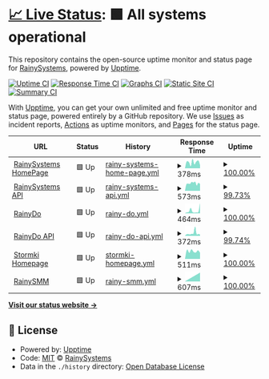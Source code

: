 # [📈 Live Status](https://uptime.rainysystems.ch): <!--live status--> **🟩 All systems operational**

This repository contains the open-source uptime monitor and status page for [RainySystems](https://RainySystems.ch "Coming soon"), powered by [Upptime](https://github.com/upptime/upptime).

[![Uptime CI](https://github.com/RainySystems/RainyUptime/workflows/Uptime%20CI/badge.svg)](https://github.com/RainySystems/RainyUptime/actions?query=workflow%3A%22Uptime+CI%22)
[![Response Time CI](https://github.com/RainySystems/RainyUptime/workflows/Response%20Time%20CI/badge.svg)](https://github.com/RainySystems/RainyUptime/actions?query=workflow%3A%22Response+Time+CI%22)
[![Graphs CI](https://github.com/RainySystems/RainyUptime/workflows/Graphs%20CI/badge.svg)](https://github.com/RainySystems/RainyUptime/actions?query=workflow%3A%22Graphs+CI%22)
[![Static Site CI](https://github.com/RainySystems/RainyUptime/workflows/Static%20Site%20CI/badge.svg)](https://github.com/RainySystems/RainyUptime/actions?query=workflow%3A%22Static+Site+CI%22)
[![Summary CI](https://github.com/RainySystems/RainyUptime/workflows/Summary%20CI/badge.svg)](https://github.com/RainySystems/RainyUptime/actions?query=workflow%3A%22Summary+CI%22)

With [Upptime](https://upptime.js.org), you can get your own unlimited and free uptime monitor and status page, powered entirely by a GitHub repository. We use [Issues](https://github.com/RainySystems/RainyUptime/issues) as incident reports, [Actions](https://github.com/RainySystems/RainyUptime/actions) as uptime monitors, and [Pages](https://uptime.rainysystems.ch) for the status page.

<!--start: status pages-->
<!-- This summary is generated by Upptime (https://github.com/upptime/upptime) -->
<!-- Do not edit this manually, your changes will be overwritten -->
<!-- prettier-ignore -->
| URL | Status | History | Response Time | Uptime |
| --- | ------ | ------- | ------------- | ------ |
| <img alt="" src="https://favicons.githubusercontent.com/rainysystems.ch" height="13"> [RainySystems HomePage](https://RainySystems.ch) | 🟩 Up | [rainy-systems-home-page.yml](https://github.com/RainySystems/RainyUptime/commits/HEAD/history/rainy-systems-home-page.yml) | <details><summary><img alt="Response time graph" src="./graphs/rainy-systems-home-page/response-time-week.png" height="20"> 378ms</summary><br><a href="https://uptime.rainysystems.ch/history/rainy-systems-home-page"><img alt="Response time 378" src="https://img.shields.io/endpoint?url=https%3A%2F%2Fraw.githubusercontent.com%2FRainySystems%2FRainyUptime%2FHEAD%2Fapi%2Frainy-systems-home-page%2Fresponse-time.json"></a><br><a href="https://uptime.rainysystems.ch/history/rainy-systems-home-page"><img alt="24-hour response time 338" src="https://img.shields.io/endpoint?url=https%3A%2F%2Fraw.githubusercontent.com%2FRainySystems%2FRainyUptime%2FHEAD%2Fapi%2Frainy-systems-home-page%2Fresponse-time-day.json"></a><br><a href="https://uptime.rainysystems.ch/history/rainy-systems-home-page"><img alt="7-day response time 378" src="https://img.shields.io/endpoint?url=https%3A%2F%2Fraw.githubusercontent.com%2FRainySystems%2FRainyUptime%2FHEAD%2Fapi%2Frainy-systems-home-page%2Fresponse-time-week.json"></a><br><a href="https://uptime.rainysystems.ch/history/rainy-systems-home-page"><img alt="30-day response time 378" src="https://img.shields.io/endpoint?url=https%3A%2F%2Fraw.githubusercontent.com%2FRainySystems%2FRainyUptime%2FHEAD%2Fapi%2Frainy-systems-home-page%2Fresponse-time-month.json"></a><br><a href="https://uptime.rainysystems.ch/history/rainy-systems-home-page"><img alt="1-year response time 378" src="https://img.shields.io/endpoint?url=https%3A%2F%2Fraw.githubusercontent.com%2FRainySystems%2FRainyUptime%2FHEAD%2Fapi%2Frainy-systems-home-page%2Fresponse-time-year.json"></a></details> | <details><summary><a href="https://uptime.rainysystems.ch/history/rainy-systems-home-page">100.00%</a></summary><a href="https://uptime.rainysystems.ch/history/rainy-systems-home-page"><img alt="All-time uptime 100.00%" src="https://img.shields.io/endpoint?url=https%3A%2F%2Fraw.githubusercontent.com%2FRainySystems%2FRainyUptime%2FHEAD%2Fapi%2Frainy-systems-home-page%2Fuptime.json"></a><br><a href="https://uptime.rainysystems.ch/history/rainy-systems-home-page"><img alt="24-hour uptime 100.00%" src="https://img.shields.io/endpoint?url=https%3A%2F%2Fraw.githubusercontent.com%2FRainySystems%2FRainyUptime%2FHEAD%2Fapi%2Frainy-systems-home-page%2Fuptime-day.json"></a><br><a href="https://uptime.rainysystems.ch/history/rainy-systems-home-page"><img alt="7-day uptime 100.00%" src="https://img.shields.io/endpoint?url=https%3A%2F%2Fraw.githubusercontent.com%2FRainySystems%2FRainyUptime%2FHEAD%2Fapi%2Frainy-systems-home-page%2Fuptime-week.json"></a><br><a href="https://uptime.rainysystems.ch/history/rainy-systems-home-page"><img alt="30-day uptime 100.00%" src="https://img.shields.io/endpoint?url=https%3A%2F%2Fraw.githubusercontent.com%2FRainySystems%2FRainyUptime%2FHEAD%2Fapi%2Frainy-systems-home-page%2Fuptime-month.json"></a><br><a href="https://uptime.rainysystems.ch/history/rainy-systems-home-page"><img alt="1-year uptime 100.00%" src="https://img.shields.io/endpoint?url=https%3A%2F%2Fraw.githubusercontent.com%2FRainySystems%2FRainyUptime%2FHEAD%2Fapi%2Frainy-systems-home-page%2Fuptime-year.json"></a></details>
| <img alt="" src="https://favicons.githubusercontent.com/api.rainysystems.ch" height="13"> [RainySystems API](https://api.rainysystems.ch) | 🟩 Up | [rainy-systems-api.yml](https://github.com/RainySystems/RainyUptime/commits/HEAD/history/rainy-systems-api.yml) | <details><summary><img alt="Response time graph" src="./graphs/rainy-systems-api/response-time-week.png" height="20"> 573ms</summary><br><a href="https://uptime.rainysystems.ch/history/rainy-systems-api"><img alt="Response time 573" src="https://img.shields.io/endpoint?url=https%3A%2F%2Fraw.githubusercontent.com%2FRainySystems%2FRainyUptime%2FHEAD%2Fapi%2Frainy-systems-api%2Fresponse-time.json"></a><br><a href="https://uptime.rainysystems.ch/history/rainy-systems-api"><img alt="24-hour response time 534" src="https://img.shields.io/endpoint?url=https%3A%2F%2Fraw.githubusercontent.com%2FRainySystems%2FRainyUptime%2FHEAD%2Fapi%2Frainy-systems-api%2Fresponse-time-day.json"></a><br><a href="https://uptime.rainysystems.ch/history/rainy-systems-api"><img alt="7-day response time 573" src="https://img.shields.io/endpoint?url=https%3A%2F%2Fraw.githubusercontent.com%2FRainySystems%2FRainyUptime%2FHEAD%2Fapi%2Frainy-systems-api%2Fresponse-time-week.json"></a><br><a href="https://uptime.rainysystems.ch/history/rainy-systems-api"><img alt="30-day response time 573" src="https://img.shields.io/endpoint?url=https%3A%2F%2Fraw.githubusercontent.com%2FRainySystems%2FRainyUptime%2FHEAD%2Fapi%2Frainy-systems-api%2Fresponse-time-month.json"></a><br><a href="https://uptime.rainysystems.ch/history/rainy-systems-api"><img alt="1-year response time 573" src="https://img.shields.io/endpoint?url=https%3A%2F%2Fraw.githubusercontent.com%2FRainySystems%2FRainyUptime%2FHEAD%2Fapi%2Frainy-systems-api%2Fresponse-time-year.json"></a></details> | <details><summary><a href="https://uptime.rainysystems.ch/history/rainy-systems-api">99.73%</a></summary><a href="https://uptime.rainysystems.ch/history/rainy-systems-api"><img alt="All-time uptime 99.73%" src="https://img.shields.io/endpoint?url=https%3A%2F%2Fraw.githubusercontent.com%2FRainySystems%2FRainyUptime%2FHEAD%2Fapi%2Frainy-systems-api%2Fuptime.json"></a><br><a href="https://uptime.rainysystems.ch/history/rainy-systems-api"><img alt="24-hour uptime 100.00%" src="https://img.shields.io/endpoint?url=https%3A%2F%2Fraw.githubusercontent.com%2FRainySystems%2FRainyUptime%2FHEAD%2Fapi%2Frainy-systems-api%2Fuptime-day.json"></a><br><a href="https://uptime.rainysystems.ch/history/rainy-systems-api"><img alt="7-day uptime 99.73%" src="https://img.shields.io/endpoint?url=https%3A%2F%2Fraw.githubusercontent.com%2FRainySystems%2FRainyUptime%2FHEAD%2Fapi%2Frainy-systems-api%2Fuptime-week.json"></a><br><a href="https://uptime.rainysystems.ch/history/rainy-systems-api"><img alt="30-day uptime 99.73%" src="https://img.shields.io/endpoint?url=https%3A%2F%2Fraw.githubusercontent.com%2FRainySystems%2FRainyUptime%2FHEAD%2Fapi%2Frainy-systems-api%2Fuptime-month.json"></a><br><a href="https://uptime.rainysystems.ch/history/rainy-systems-api"><img alt="1-year uptime 99.73%" src="https://img.shields.io/endpoint?url=https%3A%2F%2Fraw.githubusercontent.com%2FRainySystems%2FRainyUptime%2FHEAD%2Fapi%2Frainy-systems-api%2Fuptime-year.json"></a></details>
| <img alt="" src="https://favicons.githubusercontent.com/rainydo.ch" height="13"> [RainyDo](https://RainyDo.ch) | 🟩 Up | [rainy-do.yml](https://github.com/RainySystems/RainyUptime/commits/HEAD/history/rainy-do.yml) | <details><summary><img alt="Response time graph" src="./graphs/rainy-do/response-time-week.png" height="20"> 464ms</summary><br><a href="https://uptime.rainysystems.ch/history/rainy-do"><img alt="Response time 464" src="https://img.shields.io/endpoint?url=https%3A%2F%2Fraw.githubusercontent.com%2FRainySystems%2FRainyUptime%2FHEAD%2Fapi%2Frainy-do%2Fresponse-time.json"></a><br><a href="https://uptime.rainysystems.ch/history/rainy-do"><img alt="24-hour response time 737" src="https://img.shields.io/endpoint?url=https%3A%2F%2Fraw.githubusercontent.com%2FRainySystems%2FRainyUptime%2FHEAD%2Fapi%2Frainy-do%2Fresponse-time-day.json"></a><br><a href="https://uptime.rainysystems.ch/history/rainy-do"><img alt="7-day response time 464" src="https://img.shields.io/endpoint?url=https%3A%2F%2Fraw.githubusercontent.com%2FRainySystems%2FRainyUptime%2FHEAD%2Fapi%2Frainy-do%2Fresponse-time-week.json"></a><br><a href="https://uptime.rainysystems.ch/history/rainy-do"><img alt="30-day response time 464" src="https://img.shields.io/endpoint?url=https%3A%2F%2Fraw.githubusercontent.com%2FRainySystems%2FRainyUptime%2FHEAD%2Fapi%2Frainy-do%2Fresponse-time-month.json"></a><br><a href="https://uptime.rainysystems.ch/history/rainy-do"><img alt="1-year response time 464" src="https://img.shields.io/endpoint?url=https%3A%2F%2Fraw.githubusercontent.com%2FRainySystems%2FRainyUptime%2FHEAD%2Fapi%2Frainy-do%2Fresponse-time-year.json"></a></details> | <details><summary><a href="https://uptime.rainysystems.ch/history/rainy-do">100.00%</a></summary><a href="https://uptime.rainysystems.ch/history/rainy-do"><img alt="All-time uptime 100.00%" src="https://img.shields.io/endpoint?url=https%3A%2F%2Fraw.githubusercontent.com%2FRainySystems%2FRainyUptime%2FHEAD%2Fapi%2Frainy-do%2Fuptime.json"></a><br><a href="https://uptime.rainysystems.ch/history/rainy-do"><img alt="24-hour uptime 100.00%" src="https://img.shields.io/endpoint?url=https%3A%2F%2Fraw.githubusercontent.com%2FRainySystems%2FRainyUptime%2FHEAD%2Fapi%2Frainy-do%2Fuptime-day.json"></a><br><a href="https://uptime.rainysystems.ch/history/rainy-do"><img alt="7-day uptime 100.00%" src="https://img.shields.io/endpoint?url=https%3A%2F%2Fraw.githubusercontent.com%2FRainySystems%2FRainyUptime%2FHEAD%2Fapi%2Frainy-do%2Fuptime-week.json"></a><br><a href="https://uptime.rainysystems.ch/history/rainy-do"><img alt="30-day uptime 100.00%" src="https://img.shields.io/endpoint?url=https%3A%2F%2Fraw.githubusercontent.com%2FRainySystems%2FRainyUptime%2FHEAD%2Fapi%2Frainy-do%2Fuptime-month.json"></a><br><a href="https://uptime.rainysystems.ch/history/rainy-do"><img alt="1-year uptime 100.00%" src="https://img.shields.io/endpoint?url=https%3A%2F%2Fraw.githubusercontent.com%2FRainySystems%2FRainyUptime%2FHEAD%2Fapi%2Frainy-do%2Fuptime-year.json"></a></details>
| <img alt="" src="https://favicons.githubusercontent.com/api.rainysystems.ch" height="13"> [RainyDo API](https://api.rainysystems.ch) | 🟩 Up | [rainy-do-api.yml](https://github.com/RainySystems/RainyUptime/commits/HEAD/history/rainy-do-api.yml) | <details><summary><img alt="Response time graph" src="./graphs/rainy-do-api/response-time-week.png" height="20"> 372ms</summary><br><a href="https://uptime.rainysystems.ch/history/rainy-do-api"><img alt="Response time 372" src="https://img.shields.io/endpoint?url=https%3A%2F%2Fraw.githubusercontent.com%2FRainySystems%2FRainyUptime%2FHEAD%2Fapi%2Frainy-do-api%2Fresponse-time.json"></a><br><a href="https://uptime.rainysystems.ch/history/rainy-do-api"><img alt="24-hour response time 236" src="https://img.shields.io/endpoint?url=https%3A%2F%2Fraw.githubusercontent.com%2FRainySystems%2FRainyUptime%2FHEAD%2Fapi%2Frainy-do-api%2Fresponse-time-day.json"></a><br><a href="https://uptime.rainysystems.ch/history/rainy-do-api"><img alt="7-day response time 372" src="https://img.shields.io/endpoint?url=https%3A%2F%2Fraw.githubusercontent.com%2FRainySystems%2FRainyUptime%2FHEAD%2Fapi%2Frainy-do-api%2Fresponse-time-week.json"></a><br><a href="https://uptime.rainysystems.ch/history/rainy-do-api"><img alt="30-day response time 372" src="https://img.shields.io/endpoint?url=https%3A%2F%2Fraw.githubusercontent.com%2FRainySystems%2FRainyUptime%2FHEAD%2Fapi%2Frainy-do-api%2Fresponse-time-month.json"></a><br><a href="https://uptime.rainysystems.ch/history/rainy-do-api"><img alt="1-year response time 372" src="https://img.shields.io/endpoint?url=https%3A%2F%2Fraw.githubusercontent.com%2FRainySystems%2FRainyUptime%2FHEAD%2Fapi%2Frainy-do-api%2Fresponse-time-year.json"></a></details> | <details><summary><a href="https://uptime.rainysystems.ch/history/rainy-do-api">99.74%</a></summary><a href="https://uptime.rainysystems.ch/history/rainy-do-api"><img alt="All-time uptime 99.74%" src="https://img.shields.io/endpoint?url=https%3A%2F%2Fraw.githubusercontent.com%2FRainySystems%2FRainyUptime%2FHEAD%2Fapi%2Frainy-do-api%2Fuptime.json"></a><br><a href="https://uptime.rainysystems.ch/history/rainy-do-api"><img alt="24-hour uptime 100.00%" src="https://img.shields.io/endpoint?url=https%3A%2F%2Fraw.githubusercontent.com%2FRainySystems%2FRainyUptime%2FHEAD%2Fapi%2Frainy-do-api%2Fuptime-day.json"></a><br><a href="https://uptime.rainysystems.ch/history/rainy-do-api"><img alt="7-day uptime 99.74%" src="https://img.shields.io/endpoint?url=https%3A%2F%2Fraw.githubusercontent.com%2FRainySystems%2FRainyUptime%2FHEAD%2Fapi%2Frainy-do-api%2Fuptime-week.json"></a><br><a href="https://uptime.rainysystems.ch/history/rainy-do-api"><img alt="30-day uptime 99.74%" src="https://img.shields.io/endpoint?url=https%3A%2F%2Fraw.githubusercontent.com%2FRainySystems%2FRainyUptime%2FHEAD%2Fapi%2Frainy-do-api%2Fuptime-month.json"></a><br><a href="https://uptime.rainysystems.ch/history/rainy-do-api"><img alt="1-year uptime 99.74%" src="https://img.shields.io/endpoint?url=https%3A%2F%2Fraw.githubusercontent.com%2FRainySystems%2FRainyUptime%2FHEAD%2Fapi%2Frainy-do-api%2Fuptime-year.json"></a></details>
| <img alt="" src="https://favicons.githubusercontent.com/stormki.net" height="13"> [Stormki Homepage](https://stormki.net) | 🟩 Up | [stormki-homepage.yml](https://github.com/RainySystems/RainyUptime/commits/HEAD/history/stormki-homepage.yml) | <details><summary><img alt="Response time graph" src="./graphs/stormki-homepage/response-time-week.png" height="20"> 511ms</summary><br><a href="https://uptime.rainysystems.ch/history/stormki-homepage"><img alt="Response time 511" src="https://img.shields.io/endpoint?url=https%3A%2F%2Fraw.githubusercontent.com%2FRainySystems%2FRainyUptime%2FHEAD%2Fapi%2Fstormki-homepage%2Fresponse-time.json"></a><br><a href="https://uptime.rainysystems.ch/history/stormki-homepage"><img alt="24-hour response time 485" src="https://img.shields.io/endpoint?url=https%3A%2F%2Fraw.githubusercontent.com%2FRainySystems%2FRainyUptime%2FHEAD%2Fapi%2Fstormki-homepage%2Fresponse-time-day.json"></a><br><a href="https://uptime.rainysystems.ch/history/stormki-homepage"><img alt="7-day response time 511" src="https://img.shields.io/endpoint?url=https%3A%2F%2Fraw.githubusercontent.com%2FRainySystems%2FRainyUptime%2FHEAD%2Fapi%2Fstormki-homepage%2Fresponse-time-week.json"></a><br><a href="https://uptime.rainysystems.ch/history/stormki-homepage"><img alt="30-day response time 511" src="https://img.shields.io/endpoint?url=https%3A%2F%2Fraw.githubusercontent.com%2FRainySystems%2FRainyUptime%2FHEAD%2Fapi%2Fstormki-homepage%2Fresponse-time-month.json"></a><br><a href="https://uptime.rainysystems.ch/history/stormki-homepage"><img alt="1-year response time 511" src="https://img.shields.io/endpoint?url=https%3A%2F%2Fraw.githubusercontent.com%2FRainySystems%2FRainyUptime%2FHEAD%2Fapi%2Fstormki-homepage%2Fresponse-time-year.json"></a></details> | <details><summary><a href="https://uptime.rainysystems.ch/history/stormki-homepage">100.00%</a></summary><a href="https://uptime.rainysystems.ch/history/stormki-homepage"><img alt="All-time uptime 100.00%" src="https://img.shields.io/endpoint?url=https%3A%2F%2Fraw.githubusercontent.com%2FRainySystems%2FRainyUptime%2FHEAD%2Fapi%2Fstormki-homepage%2Fuptime.json"></a><br><a href="https://uptime.rainysystems.ch/history/stormki-homepage"><img alt="24-hour uptime 100.00%" src="https://img.shields.io/endpoint?url=https%3A%2F%2Fraw.githubusercontent.com%2FRainySystems%2FRainyUptime%2FHEAD%2Fapi%2Fstormki-homepage%2Fuptime-day.json"></a><br><a href="https://uptime.rainysystems.ch/history/stormki-homepage"><img alt="7-day uptime 100.00%" src="https://img.shields.io/endpoint?url=https%3A%2F%2Fraw.githubusercontent.com%2FRainySystems%2FRainyUptime%2FHEAD%2Fapi%2Fstormki-homepage%2Fuptime-week.json"></a><br><a href="https://uptime.rainysystems.ch/history/stormki-homepage"><img alt="30-day uptime 100.00%" src="https://img.shields.io/endpoint?url=https%3A%2F%2Fraw.githubusercontent.com%2FRainySystems%2FRainyUptime%2FHEAD%2Fapi%2Fstormki-homepage%2Fuptime-month.json"></a><br><a href="https://uptime.rainysystems.ch/history/stormki-homepage"><img alt="1-year uptime 100.00%" src="https://img.shields.io/endpoint?url=https%3A%2F%2Fraw.githubusercontent.com%2FRainySystems%2FRainyUptime%2FHEAD%2Fapi%2Fstormki-homepage%2Fuptime-year.json"></a></details>
| <img alt="" src="https://favicons.githubusercontent.com/rainysmm.net" height="13"> [RainySMM](https://RainySMM.net) | 🟩 Up | [rainy-smm.yml](https://github.com/RainySystems/RainyUptime/commits/HEAD/history/rainy-smm.yml) | <details><summary><img alt="Response time graph" src="./graphs/rainy-smm/response-time-week.png" height="20"> 607ms</summary><br><a href="https://uptime.rainysystems.ch/history/rainy-smm"><img alt="Response time 607" src="https://img.shields.io/endpoint?url=https%3A%2F%2Fraw.githubusercontent.com%2FRainySystems%2FRainyUptime%2FHEAD%2Fapi%2Frainy-smm%2Fresponse-time.json"></a><br><a href="https://uptime.rainysystems.ch/history/rainy-smm"><img alt="24-hour response time 607" src="https://img.shields.io/endpoint?url=https%3A%2F%2Fraw.githubusercontent.com%2FRainySystems%2FRainyUptime%2FHEAD%2Fapi%2Frainy-smm%2Fresponse-time-day.json"></a><br><a href="https://uptime.rainysystems.ch/history/rainy-smm"><img alt="7-day response time 607" src="https://img.shields.io/endpoint?url=https%3A%2F%2Fraw.githubusercontent.com%2FRainySystems%2FRainyUptime%2FHEAD%2Fapi%2Frainy-smm%2Fresponse-time-week.json"></a><br><a href="https://uptime.rainysystems.ch/history/rainy-smm"><img alt="30-day response time 607" src="https://img.shields.io/endpoint?url=https%3A%2F%2Fraw.githubusercontent.com%2FRainySystems%2FRainyUptime%2FHEAD%2Fapi%2Frainy-smm%2Fresponse-time-month.json"></a><br><a href="https://uptime.rainysystems.ch/history/rainy-smm"><img alt="1-year response time 607" src="https://img.shields.io/endpoint?url=https%3A%2F%2Fraw.githubusercontent.com%2FRainySystems%2FRainyUptime%2FHEAD%2Fapi%2Frainy-smm%2Fresponse-time-year.json"></a></details> | <details><summary><a href="https://uptime.rainysystems.ch/history/rainy-smm">100.00%</a></summary><a href="https://uptime.rainysystems.ch/history/rainy-smm"><img alt="All-time uptime 100.00%" src="https://img.shields.io/endpoint?url=https%3A%2F%2Fraw.githubusercontent.com%2FRainySystems%2FRainyUptime%2FHEAD%2Fapi%2Frainy-smm%2Fuptime.json"></a><br><a href="https://uptime.rainysystems.ch/history/rainy-smm"><img alt="24-hour uptime 100.00%" src="https://img.shields.io/endpoint?url=https%3A%2F%2Fraw.githubusercontent.com%2FRainySystems%2FRainyUptime%2FHEAD%2Fapi%2Frainy-smm%2Fuptime-day.json"></a><br><a href="https://uptime.rainysystems.ch/history/rainy-smm"><img alt="7-day uptime 100.00%" src="https://img.shields.io/endpoint?url=https%3A%2F%2Fraw.githubusercontent.com%2FRainySystems%2FRainyUptime%2FHEAD%2Fapi%2Frainy-smm%2Fuptime-week.json"></a><br><a href="https://uptime.rainysystems.ch/history/rainy-smm"><img alt="30-day uptime 100.00%" src="https://img.shields.io/endpoint?url=https%3A%2F%2Fraw.githubusercontent.com%2FRainySystems%2FRainyUptime%2FHEAD%2Fapi%2Frainy-smm%2Fuptime-month.json"></a><br><a href="https://uptime.rainysystems.ch/history/rainy-smm"><img alt="1-year uptime 100.00%" src="https://img.shields.io/endpoint?url=https%3A%2F%2Fraw.githubusercontent.com%2FRainySystems%2FRainyUptime%2FHEAD%2Fapi%2Frainy-smm%2Fuptime-year.json"></a></details>

<!--end: status pages-->

[**Visit our status website →**](https://uptime.rainysystems.ch)

## 📄 License

- Powered by: [Upptime](https://github.com/upptime/upptime)
- Code: [MIT](./LICENSE) © [RainySystems](https://RainySystems.ch "Coming soon")
- Data in the `./history` directory: [Open Database License](https://opendatacommons.org/licenses/odbl/1-0/)
